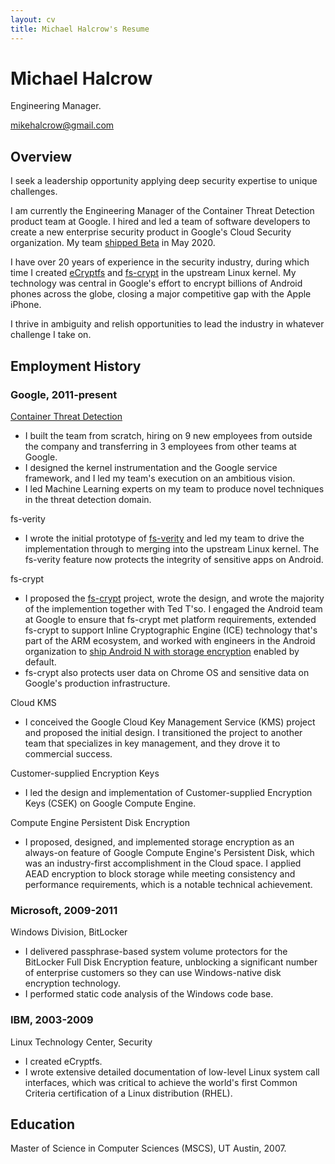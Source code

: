 ```yaml
---
layout: cv
title: Michael Halcrow's Resume
---
```

# Michael Halcrow
Engineering Manager.

<div id="webaddress">
<a href="mikehalcrow@gmail.com">mikehalcrow@gmail.com</a>
</div>

## Overview

I seek a leadership opportunity applying deep security expertise to
unique challenges.

I am currently the Engineering Manager of the Container Threat
Detection product team at Google. I hired and led a team of software
developers to create a new enterprise security product in Google's
Cloud Security organization. My team <a
href="https://cloud.google.com/security-command-center/docs/concepts-container-threat-detection-overview">shipped
Beta</a> in May 2020.

I have over 20 years of experience in the security industry, during
which time I created <a
href="https://www.linuxjournal.com/article/9400">eCryptfs</a> and <a
href="https://lwn.net/Articles/639427/">fs-crypt</a> in the upstream
Linux kernel. My technology was central in Google's effort to encrypt
billions of Android phones across the globe, closing a major
competitive gap with the Apple iPhone.

I thrive in ambiguity and relish opportunities to lead the industry in
whatever challenge I take on.

## Employment History

### Google, 2011-present

<a
href="https://cloud.google.com/security-command-center/docs/concepts-container-threat-detection-overview">Container Threat Detection</a>

 * I built the team from scratch, hiring on 9 new employees from
   outside the company and transferring in 3 employees from other
   teams at Google.
 * I designed the kernel instrumentation and the Google service
   framework, and I led my team's execution on an ambitious vision.
 * I led Machine Learning experts on my team to produce novel
   techniques in the threat detection domain.

fs-verity

 * I wrote the initial prototype of <a
   href="https://www.youtube.com/watch?v=Aw5h6aBhu6M">fs-verity</a>
   and led my team to drive the implementation through to merging into
   the upstream Linux kernel. The fs-verity feature now protects the
   integrity of sensitive apps on Android.

fs-crypt

 * I proposed the <a
   href="https://lwn.net/Articles/639427/">fs-crypt</a> project, wrote
   the design, and wrote the majority of the implemention together
   with Ted T'so. I engaged the Android team at Google to ensure that
   fs-crypt met platform requirements, extended fs-crypt to support
   Inline Cryptographic Engine (ICE) technology that's part of the ARM
   ecosystem, and worked with engineers in the Android organization to
   <a
   href="https://android-developers.googleblog.com/2016/11/pixel-security-better-faster-stronger.html">ship
   Android N with storage encryption</a> enabled by default.
 * fs-crypt also protects user data on Chrome OS and sensitive data on
   Google's production infrastructure.

Cloud KMS

 * I conceived the Google Cloud Key Management Service (KMS) project
   and proposed the initial design. I transitioned the project to
   another team that specializes in key management, and they drove it
   to commercial success.

Customer-supplied Encryption Keys

 * I led the design and implementation of Customer-supplied Encryption
   Keys (CSEK) on Google Compute Engine.

Compute Engine Persistent Disk Encryption

 * I proposed, designed, and implemented storage encryption as an
   always-on feature of Google Compute Engine's Persistent Disk, which
   was an industry-first accomplishment in the Cloud space. I applied
   AEAD encryption to block storage while meeting consistency and
   performance requirements, which is a notable technical
   achievement.

### Microsoft, 2009-2011

Windows Division, BitLocker

 * I delivered passphrase-based system volume protectors for the
   BitLocker Full Disk Encryption feature, unblocking a significant
   number of enterprise customers so they can use Windows-native disk
   encryption technology.
 * I performed static code analysis of the Windows code base.

### IBM, 2003-2009

Linux Technology Center, Security

 * I created eCryptfs.
 * I wrote extensive detailed documentation of low-level Linux system
   call interfaces, which was critical to achieve the world's first
   Common Criteria certification of a Linux distribution (RHEL).

## Education

Master of Science in Computer Sciences (MSCS), UT Austin, 2007.